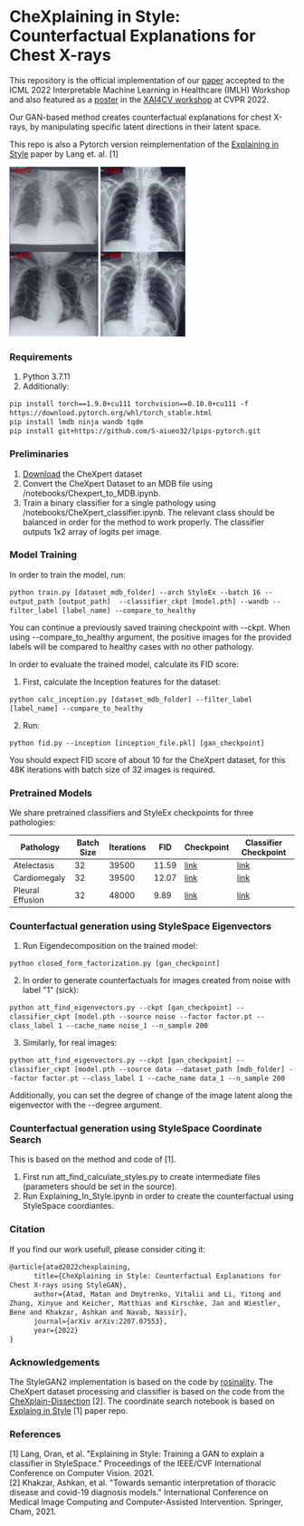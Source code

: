 # CheXplaining in Style: Counterfactual Explanations for Chest X-rays

This repository is the official implementation of our [paper](https://arxiv.org/abs/2207.07553) accepted to the ICML 2022 Interpretable Machine Learning in Healthcare (IMLH) Workshop and also featured as a [poster](https://github.com/CAMP-eXplain-AI/Style-CheXplain/blob/main/resources/Poster-%20CheXplaining%20in%20Style.pdf) in the [XAI4CV workshop](https://xai4cv.github.io/workshop) at CVPR 2022.

Our GAN-based method creates counterfactual explanations for chest X-rays, by manipulating specific latent directions in
their latent space. 

This repo is also a Pytorch version reimplementation of the [Explaining in Style](https://arxiv.org/abs/2104.13369) paper by Lang et. al. [1]

<img alt="Alt Text" src="resources/cardio.gif" width="" height="300"/>
<img alt="Alt Text" src="resources/pleural_effusion.gif" width="" height="300"/>

### Requirements
1. Python 3.7.11
2. Additionally:
~~~
pip install torch==1.9.0+cu111 torchvision==0.10.0+cu111 -f https://download.pytorch.org/whl/torch_stable.html
pip install lmdb ninja wandb tqdm
pip install git+https://github.com/S-aiueo32/lpips-pytorch.git
~~~
### Preliminaries
1. [Download](https://stanfordmlgroup.github.io/competitions/chexpert/) the CheXpert dataset
2. Convert the CheXpert Dataset to an MDB file using /notebooks/Chexpert_to_MDB.ipynb.
3. Train a binary classifier for a single pathology using /notebooks/CheXpert_classifier.ipynb. The relevant class should be balanced
in order for the method to work properly. The classifier outputs 1x2 array of logits per image.

### Model Training
In order to train the model, run:
~~~
python train.py [dataset_mdb_folder] --arch StyleEx --batch 16 --output_path [output_path]  --classifier_ckpt [model.pth] --wandb --filter_label [label_name] --compare_to_healthy
~~~
You can continue a previously saved training checkpoint with --ckpt.
When using --compare_to_healthy argument, the positive images for the provided labels will be compared to healthy cases with no other pathology.

In order to evaluate the trained model, calculate its FID score:
1. First, calculate the Inception features for the dataset:
~~~
python calc_inception.py [dataset_mdb_folder] --filter_label [label_name] --compare_to_healthy 
~~~
2. Run:
~~~
python fid.py --inception [inception_file.pkl] [gan_checkpoint] 
~~~
You should expect FID score of about 10 for the CheXpert dataset, for this 48K iterations with batch size of 32 images is required.

### Pretrained Models
We share pretrained classifiers and StyleEx checkpoints for three pathologies:

| **Pathology**    | **Batch Size** | **Iterations** | **FID** | **Checkpoint** | **Classifier Checkpoint** |
|------------------|----------------|----------------|---------|----------------|---------------------------|
| Atelectasis      | 32             | 39500          | 11.59   | [link](https://drive.google.com/file/d/1RC88C6RJW4eJcNXl9NcMRQto1Q8wFZWI/view?usp=drive_link)           | [link](https://drive.google.com/file/d/1RC88C6RJW4eJcNXl9NcMRQto1Q8wFZWI/view?usp=sharing)                     |
| Cardiomegaly     | 32             | 39500          | 12.07   | [link](https://drive.google.com/file/d/17Nhq-2qufxnDopW3-Hk6ow2hDH7mWzhE/view?usp=drive_link)           | [link](https://drive.google.com/file/d/17Nhq-2qufxnDopW3-Hk6ow2hDH7mWzhE/view?usp=sharing)                     |
| Pleural Effusion | 32             | 48000          | 9.89    | [link](https://drive.google.com/file/d/1-sEB9m8DtAgPRh32IS55Co8oZ1zDqTBC/view?usp=drive_link)           | [link](https://drive.google.com/file/d/1-sEB9m8DtAgPRh32IS55Co8oZ1zDqTBC/view?usp=sharing)                     |



### Counterfactual generation using StyleSpace Eigenvectors
1. Run Eigendecomposition on the trained model:
~~~
python closed_form_factorization.py [gan_checkpoint] 
~~~
2. In order to generate counterfactuals for images created from noise with label "1" (sick):
~~~
python att_find_eigenvectors.py --ckpt [gan_checkpoint] --classifier_ckpt [model.pth --source noise --factor factor.pt --class_label 1 --cache_name noise_1 --n_sample 200
~~~
3. Similarly, for real images:
~~~
python att_find_eigenvectors.py --ckpt [gan_checkpoint] --classifier_ckpt [model.pth --source data --dataset_path [mdb_folder] --factor factor.pt --class_label 1 --cache_name data_1 --n_sample 200
~~~

Additionally, you can set the degree of change of the image latent along the eigenvector with the --degree argument.

### Counterfactual generation using StyleSpace Coordinate Search
This is based on the method and code of [1].
1. First run att_find_calculate_styles.py to create intermediate files (parameters should be set in the source).
2. Run Explaining_In_Style.ipynb in order to create the counterfactual using StyleSpace coordiantes.

### Citation
If you find our work usefull, please consider citing it:
~~~
@article{atad2022chexplaining,
      title={CheXplaining in Style: Counterfactual Explanations for Chest X-rays using StyleGAN},
      author={Atad, Matan and Dmytrenko, Vitalii and Li, Yitong and Zhang, Xinyue and Keicher, Matthias and Kirschke, Jan and Wiestler, Bene and Khakzar, Ashkan and Navab, Nassir},
      journal={arXiv arXiv:2207.07553},
      year={2022}
}
~~~

### Acknowledgements

The StyleGAN2 implementation is based on the code by [rosinality](https://github.com/rosinality/stylegan2-pytorch/). 
The CheXpert dataset processing and classifier is based on the code from the [CheXplain-Dissection](https://github.com/CAMP-eXplain-AI/CheXplain-Dissection) [2]. 
The coordinate search notebook is based on [Explaing in Style](https://github.com/google/explaining-in-style) [1] paper repo. 

### References
[1] Lang, Oran, et al. "Explaining in Style: Training a GAN to explain a classifier in StyleSpace." Proceedings of the IEEE/CVF International Conference on Computer Vision. 2021.  
[2] Khakzar, Ashkan, et al. "Towards semantic interpretation of thoracic disease and covid-19 diagnosis models." International Conference on Medical Image Computing and Computer-Assisted Intervention. Springer, Cham, 2021.




